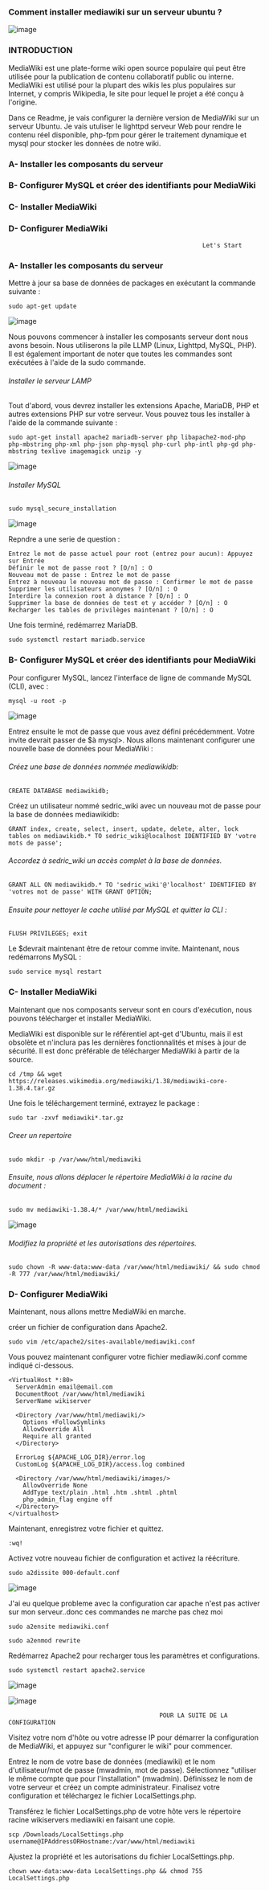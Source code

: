 ### Comment installer mediawiki sur un serveur ubuntu ?
![image](https://user-images.githubusercontent.com/97314948/206040960-308ccda9-7667-4c3d-a2a2-0be3b01dcc0b.png)
### INTRODUCTION 
MediaWiki est une plate-forme wiki open source populaire qui peut être utilisée pour la publication de contenu collaboratif public ou interne. MediaWiki est utilisé pour la plupart des wikis les plus populaires sur Internet, y compris Wikipedia, le site pour lequel le projet a été conçu à l'origine. 

Dans ce Readme, je vais configurer la dernière version de MediaWiki sur un serveur Ubuntu. Je vais utuliser  le lighttpd serveur Web pour rendre le contenu réel disponible, php-fpm pour gérer le traitement dynamique et mysql pour stocker les données de notre wiki.

### A- Installer les composants du serveur
### B- Configurer MySQL et créer des identifiants pour MediaWiki
### C- Installer MediaWiki
### D- Configurer MediaWiki

                                                          Let's Start
                                                          
                                                        
 ### A- Installer les composants du serveur
 
 Mettre à jour sa base de données de packages en exécutant la commande suivante :

```
sudo apt-get update
```
![image](https://user-images.githubusercontent.com/97314948/206092969-f6a8567d-0e28-46fd-992e-2fe2bf99cc41.png)


Nous pouvons commencer à installer les composants serveur dont nous avons besoin. Nous utiliserons la pile LLMP (Linux, Lighttpd, MySQL, PHP). Il est également important de noter que toutes les commandes sont exécutées à l'aide de la sudo commande.

###### Installer le serveur LAMP
Tout d'abord, vous devrez installer les extensions Apache, MariaDB, PHP et autres extensions PHP sur votre serveur. Vous pouvez tous les installer à l'aide de la commande suivante :
```
sudo apt-get install apache2 mariadb-server php libapache2-mod-php php-mbstring php-xml php-json php-mysql php-curl php-intl php-gd php-mbstring texlive imagemagick unzip -y
 ```
 ![image](https://user-images.githubusercontent.com/97314948/206104311-151d60f9-cb8f-4c61-8ebf-aedfe7b0b14c.png)
 
###### Installer MySQL
```
sudo mysql_secure_installation
```
![image](https://user-images.githubusercontent.com/97314948/206106775-f4ba6863-a5c4-43a5-a952-2009525a5753.png)

Repndre a une serie de question :
```
Entrez le mot de passe actuel pour root (entrez pour aucun): Appuyez sur Entrée
Définir le mot de passe root ? [O/n] : O
Nouveau mot de passe : Entrez le mot de passe
Entrez à nouveau le nouveau mot de passe : Confirmer le mot de passe
Supprimer les utilisateurs anonymes ? [O/n] : O
Interdire la connexion root à distance ? [O/n] : O
Supprimer la base de données de test et y accéder ? [O/n] : O
Recharger les tables de privilèges maintenant ? [O/n] : O
```

Une fois terminé, redémarrez MariaDB.
```
sudo systemctl restart mariadb.service
```

### B- Configurer MySQL et créer des identifiants pour MediaWiki
Pour configurer MySQL, lancez l'interface de ligne de commande MySQL (CLI), avec :
```
mysql -u root -p
```
![image](https://user-images.githubusercontent.com/97314948/206113948-0397bd4f-2247-4155-9523-9c6c521b5668.png)


Entrez ensuite le mot de passe que vous avez défini précédemment. Votre invite devrait passer de $à mysql>. Nous allons maintenant configurer une nouvelle base de données pour MediaWiki :

###### Créez une base de données nommée mediawikidb:

```
CREATE DATABASE mediawikidb;
```

Créez un utilisateur nommé sedric_wiki avec un nouveau  mot de passe pour la base de données mediawikidb:
```
GRANT index, create, select, insert, update, delete, alter, lock tables on mediawikidb.* TO sedric_wiki@localhost IDENTIFIED BY 'votre mots de passe';
```
###### Accordez à sedric_wiki un accès complet à la base de données.
```
GRANT ALL ON mediawikidb.* TO 'sedric_wiki'@'localhost' IDENTIFIED BY 'votres mot de passe' WITH GRANT OPTION;
```
###### Ensuite pour nettoyer le cache utilisé par MySQL et quitter la CLI :
```
FLUSH PRIVILEGES; exit
```

Le $devrait maintenant être de retour comme invite. Maintenant, nous redémarrons MySQL :
```
sudo service mysql restart
```

### C- Installer MediaWiki
Maintenant que nos composants serveur sont en cours d'exécution, nous pouvons télécharger et installer MediaWiki.

MediaWiki est disponible sur le référentiel apt-get d'Ubuntu, mais il est obsolète et n'inclura pas les dernières fonctionnalités et mises à jour de sécurité. Il est donc préférable de télécharger MediaWiki à partir de la source.

```
cd /tmp && wget https://releases.wikimedia.org/mediawiki/1.38/mediawiki-core-1.38.4.tar.gz
```

Une fois le téléchargement terminé, extrayez le package :

```
sudo tar -zxvf mediawiki*.tar.gz
```

###### Creer un repertoire

```
sudo mkdir -p /var/www/html/mediawiki
```

###### Ensuite, nous allons déplacer le répertoire MediaWiki à la racine du document :

```
sudo mv mediawiki-1.38.4/* /var/www/html/mediawiki
```
![image](https://user-images.githubusercontent.com/97314948/206119635-d9020350-f310-42d6-b4d4-f7034de83fbf.png)


###### Modifiez la propriété et les autorisations des répertoires.

```
sudo chown -R www-data:www-data /var/www/html/mediawiki/ && sudo chmod -R 777 /var/www/html/mediawiki/
```
### D- Configurer MediaWiki
Maintenant, nous allons mettre MediaWiki en marche. 

créer un fichier de configuration dans Apache2.
```
sudo vim /etc/apache2/sites-available/mediawiki.conf
```
Vous pouvez maintenant configurer votre fichier mediawiki.conf comme indiqué ci-dessous.
```
<VirtualHost *:80>
  ServerAdmin email@email.com
  DocumentRoot /var/www/html/mediawiki
  ServerName wikiserver
  
  <Directory /var/www/html/mediawiki/>
    Options +FollowSymlinks
    AllowOverride All
    Require all granted
  </Directory>

  ErrorLog ${APACHE_LOG_DIR}/error.log
  CustomLog ${APACHE_LOG_DIR}/access.log combined

  <Directory /var/www/html/mediawiki/images/>
    AllowOverride None
    AddType text/plain .html .htm .shtml .phtml
    php_admin_flag engine off
  </Directory>
</virtualhost>
```

Maintenant, enregistrez votre fichier et quittez.
```
:wq!
```
Activez votre nouveau fichier de configuration et activez la réécriture.
```
sudo a2dissite 000-default.conf
```

![image](https://user-images.githubusercontent.com/97314948/207788361-0a3dd48d-de46-438c-bfca-a1360b86b49c.png)

J'ai eu quelque probleme avec la configuration car apache n'est pas activer sur mon  serveur..donc ces commandes ne marche pas chez moi 
```
sudo a2ensite mediawiki.conf
```
```
sudo a2enmod rewrite
```

Redémarrez Apache2 pour recharger tous les paramètres et configurations.
```
sudo systemctl restart apache2.service
```

![image](https://user-images.githubusercontent.com/97314948/207789074-83348b04-b709-4d0f-9c94-dd7705fb5058.png)


![image](https://user-images.githubusercontent.com/97314948/207789204-e3b19f76-a530-4918-8b62-c8225879273d.png)


                                              POUR LA SUITE DE LA CONFIGURATION 
Visitez votre nom d'hôte ou votre adresse IP pour démarrer la configuration de MediaWiki, et appuyez sur "configurer le wiki" pour commencer.

Entrez le nom de votre base de données (mediawiki) et le nom d'utilisateur/mot de passe (mwadmin, mot de passe). Sélectionnez "utiliser le même compte que pour l'installation" (mwadmin). Définissez le nom de votre serveur et créez un compte administrateur. Finalisez votre configuration et téléchargez le fichier LocalSettings.php.

Transférez le fichier LocalSettings.php de votre hôte vers le répertoire racine wikiservers mediawiki en faisant une copie.

```
scp /Downloads/LocalSettings.php username@IPAddressORHostname:/var/www/html/mediawiki
```

Ajustez la propriété et les autorisations du fichier LocalSettings.php.

```
chown www-data:www-data LocalSettings.php && chmod 755 LocalSettings.php
```


